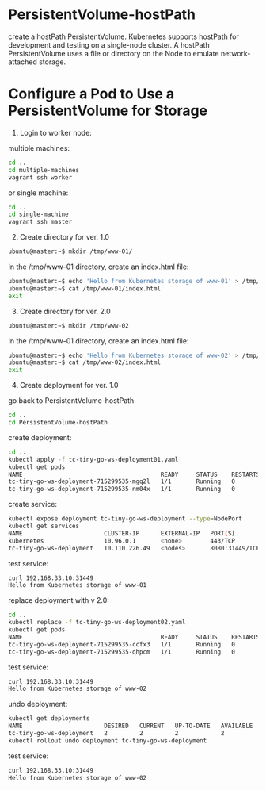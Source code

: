 # PersistentVolume-hostPath
create a hostPath PersistentVolume. Kubernetes supports hostPath for development and testing on a single-node cluster. 
A hostPath PersistentVolume uses a file or directory on the Node to emulate network-attached storage.

# Configure a Pod to Use a PersistentVolume for Storage

1. Login to worker node:

multiple machines:
```bash
cd ..
cd multiple-machines
vagrant ssh worker 
```
or 
single machine:
```bash
cd ..
cd single-machine
vagrant ssh master 
```

2. Create directory for ver. 1.0
```bash
ubuntu@master:~$ mkdir /tmp/www-01/
```

In the /tmp/www-01 directory, create an index.html file:

```bash
ubuntu@master:~$ echo 'Hello from Kubernetes storage of www-01' > /tmp/www-01/index.html
ubuntu@master:~$ cat /tmp/www-01/index.html
exit
```
3. Create directory for ver. 2.0
```bash
ubuntu@master:~$ mkdir /tmp/www-02
```

In the /tmp/www-01 directory, create an index.html file:

```bash
ubuntu@master:~$ echo 'Hello from Kubernetes storage of www-02' > /tmp/www-02/index.html
ubuntu@master:~$ cat /tmp/www-02/index.html
exit
```
4. Create deployment for ver. 1.0

go back to PersistentVolume-hostPath

```bash
cd ..
cd PersistentVolume-hostPath
```

create deployment:

```bash
cd ..
kubectl apply -f tc-tiny-go-ws-deployment01.yaml 
kubectl get pods
NAME                                       READY     STATUS    RESTARTS   AGE
tc-tiny-go-ws-deployment-715299535-mgq2l   1/1       Running   0          12s
tc-tiny-go-ws-deployment-715299535-nm04x   1/1       Running   0          12s
```

create service:

```bash
kubectl expose deployment tc-tiny-go-ws-deployment --type=NodePort
kubectl get services
NAME                       CLUSTER-IP      EXTERNAL-IP   PORT(S)          AGE
kubernetes                 10.96.0.1       <none>        443/TCP          1d
tc-tiny-go-ws-deployment   10.110.226.49   <nodes>       8080:31449/TCP   39s
```

test service:

```bash
curl 192.168.33.10:31449
Hello from Kubernetes storage of www-01
```

replace deployment with v 2.0:

```bash
cd ..
kubectl replace -f tc-tiny-go-ws-deployment02.yaml 
kubectl get pods
NAME                                       READY     STATUS    RESTARTS   AGE
tc-tiny-go-ws-deployment-715299535-ccfx3   1/1       Running   0          16s
tc-tiny-go-ws-deployment-715299535-qhpcm   1/1       Running   0          16s
```

test service:

```bash
curl 192.168.33.10:31449
Hello from Kubernetes storage of www-02
```

undo deployment:

```bash
kubectl get deployments
NAME                       DESIRED   CURRENT   UP-TO-DATE   AVAILABLE   AGE
tc-tiny-go-ws-deployment   2         2         2            2           11m
kubectl rollout undo deployment tc-tiny-go-ws-deployment
```

test service:

```bash
curl 192.168.33.10:31449
Hello from Kubernetes storage of www-02
```

